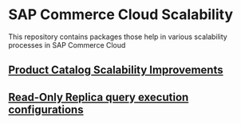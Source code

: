 # SAP Commerce Cloud Scalability
This repository contains packages those help in various scalability processes in SAP Commerce Cloud

## [Product Catalog Scalability Improvements](./product-catalog/)

## [Read-Only Replica query execution configurations](./read-only-replica-execution/)
